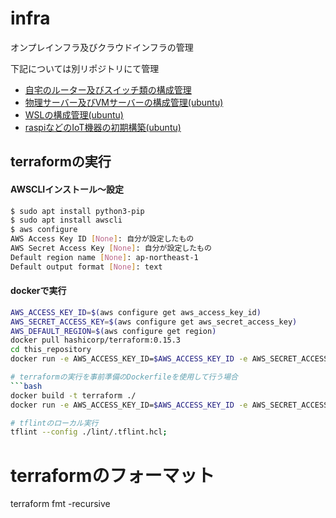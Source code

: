 # infra
オンプレインフラ及びクラウドインフラの管理

下記については別リポジトリにて管理
* [自宅のルーター及びスイッチ類の構成管理](https://github.com/toshi-click/home_network_ansible)
* [物理サーバー及びVMサーバーの構成管理(ubuntu)](https://gitlab.com/toshi_click/server/ansible_for_server)
* [WSLの構成管理(ubuntu)](https://github.com/toshi-click/ansible_for_wsl)
* [raspiなどのIoT機器の初期構築(ubuntu)](https://github.com/toshi-click/server-init)

## terraformの実行
#### AWSCLIインストール～設定
```bash
$ sudo apt install python3-pip
$ sudo apt install awscli
$ aws configure
AWS Access Key ID [None]: 自分が設定したもの
AWS Secret Access Key [None]: 自分が設定したもの
Default region name [None]: ap-northeast-1
Default output format [None]: text
```

#### dockerで実行
```bash
AWS_ACCESS_KEY_ID=$(aws configure get aws_access_key_id)
AWS_SECRET_ACCESS_KEY=$(aws configure get aws_secret_access_key)
AWS_DEFAULT_REGION=$(aws configure get region)
docker pull hashicorp/terraform:0.15.3
cd this_repository
docker run -e AWS_ACCESS_KEY_ID=$AWS_ACCESS_KEY_ID -e AWS_SECRET_ACCESS_KEY=$AWS_SECRET_ACCESS_KEY -e AWS_DEFAULT_REGION=$AWS_DEFAULT_REGION -v $(pwd):/terraform -w /terraform -it --entrypoint=ash hashicorp/terraform:0.15.4

# terraformの実行を事前準備のDockerfileを使用して行う場合
```bash
docker build -t terraform ./
docker run -e AWS_ACCESS_KEY_ID=$AWS_ACCESS_KEY_ID -e AWS_SECRET_ACCESS_KEY=$AWS_SECRET_ACCESS_KEY -e AWS_DEFAULT_REGION=$AWS_DEFAULT_REGION -v $(pwd):/terraform -w /terraform -it terraform:latest

# tflintのローカル実行
tflint --config ./lint/.tflint.hcl;
```

# terraformのフォーマット
terraform fmt -recursive